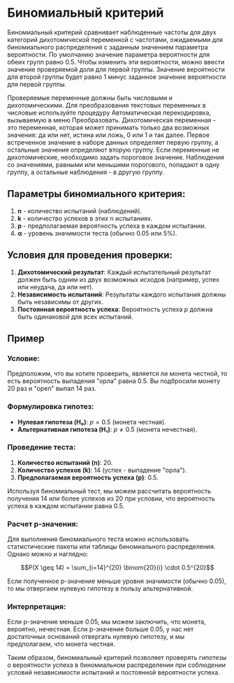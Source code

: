 # Биномиальный критерий

Биномиальный критерий сравнивает наблюденные частоты для двух категорий дихотомической переменной с частотами, ожидаемыми для биномиального распределения с заданным значением параметра вероятности. По умолчанию значение параметра вероятности для обеих групп равно 0.5. Чтобы изменить эти вероятности, можно ввести значение проверяемой доли для первой группы. Значение вероятности для второй группы будет равно 1 минус заданное значение вероятности для первой группы.

Проверяемые переменные должны быть числовыми и дихотомическими. Для преобразования текстовых переменных в числовые используйте процедуру Автоматическая перекодировка, вызываемую в меню Преобразовать. Дихотомическая переменная - это переменная, которая может принимать только два возможных значения: да или нет, истина или ложь, 0 или 1 и так далее. Первое встреченное значение в наборе данных определяет первую группу, а остальные значения определяют вторую группу. Если переменные не дихотомические, необходимо задать пороговое значение. Наблюдения со значениями, равными или меньшими порогового, попадают в одну группу, а остальные наблюдения - в другую группу.

## Параметры биномиального критерия:

1. **n** - количество испытаний (наблюдений).
2. **k** - количество успехов в этих n испытаниях.
3. **p** - предполагаемая вероятность успеха в каждом испытании.
4. **α** - уровень значимости теста (обычно 0.05 или 5%).

## Условия для проведения проверки:

1. **Дихотомический результат**: Каждый испытательный результат должен быть одним из двух возможных исходов (например, успех или неудача, да или нет).
2. **Независимость испытаний**: Результаты каждого испытания должны быть независимы от других.
3. **Постоянная вероятность успеха**: Вероятность успеха $p$ должна быть одинаковой для всех испытаний.

## Пример

### Условие:
Предположим, что вы хотите проверить, является ли монета честной, то есть вероятность выпадения "орла" равна 0.5. Вы подбросили монету 20 раз и "орел" выпал 14 раз.

### Формулировка гипотез:
- **Нулевая гипотеза (H₀)**: $p = 0.5$ (монета честная).
- **Альтернативная гипотеза (H₁)**: $p ≠ 0.5$ (монета нечестная).

### Проведение теста:
1. **Количество испытаний (n)**: 20.
2. **Количество успехов (k)**: 14 (успех - выпадение "орла").
3. **Предполагаемая вероятность успеха (p)**: 0.5.

Используя биномиальный тест, мы можем рассчитать вероятность получения 14 или более успехов из 20 при условии, что вероятность успеха в каждом испытании равна 0.5.

### Расчет p-значения:
Для выполнения биномиального теста можно использовать статистические пакеты или таблицы биномиального распределения. Однако можно и наглядно:

$$P(X \geq 14) = \sum_{i=14}^{20} \binom{20}{i} \cdot 0.5^{20}$$

Если полученное p-значение меньше уровня значимости (обычно 0.05), то мы отвергаем нулевую гипотезу в пользу альтернативной.

### Интерпретация:
Если p-значение меньше 0.05, мы можем заключить, что монета, вероятно, нечестная. Если p-значение больше 0.05, у нас нет достаточных оснований отвергать нулевую гипотезу, и мы предполагаем, что монета честная.

Таким образом, биномиальный критерий позволяет проверять гипотезы о вероятности успеха в биномиальном распределении при соблюдении условий независимости испытаний и постоянной вероятности успеха.